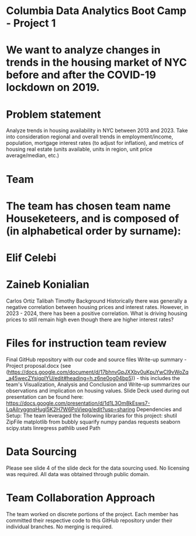 # Columbia Data Analytics Boot Camp - Project 1
# We want to analyze changes in trends in the housing market of NYC before and after the COVID-19 lockdown on 2019.

# Problem statement
Analyze trends in housing availability in NYC between 2013 and 2023. Take into consideration regional and overall trends in employment/income, population, mortgage interest rates (to adjust for inflation), and metrics of housing real estate (units available, units in region, unit price average/median, etc.)

# Team
# The team has chosen team name Houseketeers, and is composed of (in alphabetical order by surname):

# Elif Celebi
# Zaineb Konialian
Carlos Ortiz
Talibah Timothy
Background
Historically there was generally a negative correlation between housing prices and interest rates. However, in 2023 - 2024, there has been a positive correlation. What is driving housing prices to still remain high even though there are higher interest rates?

# Files for instruction team review
Final GitHub repository with our code and source files
Write-up summary - Project proposal.docx (see (https://docs.google.com/document/d/17bhnvGpJXXbv0uKpuYwCl9vWoZq_a45wecZYsigpIYU/edit#heading=h.z6ne0og04bp5)) - this includes the team's Visualization, Analysis and Conclusion and Write-up summarizes our observations and implication on housing values.
Slide Deck used during out presentation can be found here: https://docs.google.com/presentation/d/1d1L3Om8kEsws7-LqAilryggnqHugl5K2H7W6PoViepg/edit?usp=sharing
Dependencies and Setup:
The team leveraged the following libraries for this project: shutil ZipFile matplotlib from bubbly squarify numpy pandas requests seaborn scipy.stats linregress pathlib used Path

# Data Sourcing
Please see slide 4 of the slide deck for the data sourcing used. No licensing was required. All data was obtained through public domain.

# Team Collaboration Approach
The team worked on discrete portions of the project. Each member has committed their respective code to this GitHub repository under their individual branches. No merging is required.
